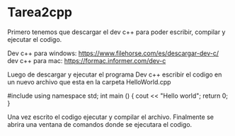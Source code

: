 # Tarea2cpp

Primero tenemos que descargar el dev c++ para poder escribir, compilar y ejecutar el codigo.

Dev c++ para windows: https://www.filehorse.com/es/descargar-dev-c/
dev c++ para mac: https://formac.informer.com/dev-c

Luego de descargar y ejecutar el programa Dev c++ escribir el codigo
en un nuevo archivo que esta en la carpeta HelloWorld.cpp

#include <iostream>
using namespace std;
int main () {
   cout  << "Hello world";
   return 0;
}
  
Una vez escrito el codigo ejecutar y compilar el archivo.
 Finalmente se abrira una ventana de comandos donde se ejecutara el codigo.
